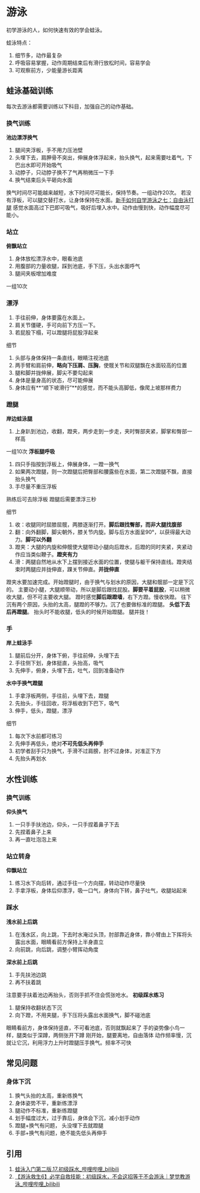 # 游泳

初学游泳的人，如何快速有效的学会蛙泳。

蛙泳特点：

1. 细节多，动作最复杂
2. 呼吸容易掌握，动作周期结束后有滑行放松时间，容易学会
3. 可观察前方，少能量游长距离
## 蛙泳基础训练
每次去游泳都需要训练以下科目，加强自己的动作基础。
### 换气训练
**池边漂浮换气**

1.  腿间夹浮板，手不用力压池壁
2. 头埋下去，肩胛骨不突出，伸展身体浮起来，抬头换气，起来需要吐着气，下巴出水即可开始吸气
3. 动脖子，只动脖子换不了气再稍微压一下手
4. 换气结束后头平砸向水面

换气时间尽可能越来越短，水下时间尽可能长，保持节奏。一组动作20次。
若没有浮板，可以腿交替打水，让身体保持在水面。[新手如何自学游泳之七：自由泳打腿](https://zhuanlan.zhihu.com/p/22673126)
感觉水面高过下巴即可吸气，吸好后埋入水中。动作由慢到快，动作幅度尽可能小。
### 站立
**俯飘站立**

1.  身体放松漂浮水中，眼看池底
2. 用腹部的力量收腿，踩到池底，手下压，头出水面呼气
3. 腿间夹板增加难度

一组10次

### 漂浮

1. 手往前伸，身体要露在水面上。
2. 肩关节僵硬，手可向前下方压一下。
3. 若屁股下榻，可以蹬腿将屁股浮起来

细节

1. 头部与身体保持一条直线，眼睛注视池底
2. 两手臂和肩前伸，**略向下压肩、压胸**，使髋关节和双腿飘在水面较高的位置
3. 腿和脚并拢伸展，脚尖不要勾起来
4. 身体是量身高的状态，尽可能伸展
5. 身体应有**“顺下坡滑行”**的感觉，而不能头高脚低，像爬上坡那样费力

### 蹬腿
**岸边蛙泳腿**

1.  上身趴到池边，收翻，蹬夹，两步走到一步走，夹时臀部夹紧，脚掌和臀部一样高

一组10次
**浮板腿呼吸**

1.  四只手指按到浮板上，伸展身体，一蹬一换气
2. 如果两次蹬腿，则一次蹬腿后把臀部和腰露些在水面，第二次蹬腿不飘，直接抬头换气
3. 手尽量不重压浮板

熟练后可去除浮板
蹬腿后需要漂浮三秒

细节

1. 收：收腿同时屈膝屈髋，两膝逐渐打开。**脚后跟找臀部，而非大腿找腹部**
2. 翻：向外翻脚，脚尖朝外，膝关节内旋。脚与后方水面呈90°，以获得最大动力。**脚可以外翻**
3. 蹬夹：大腿的内旋和伸髋使大腿带动小腿向后蹬水，后蹬的同时夹紧，夹紧动作应当类似鞭子。**蹬夹有力**
4. 滑：两腿自然地从水下上摆到接近水面的位置，使腿与躯干保持直线。蹬夹结束时两腿应并拢伸直，踝关节伸直。**并拢伸直**

蹬夹水要加速完成。开始蹬腿时，由于换气与划水的原因，大腿和髋部一定是下沉的。
主要动小腿，大腿顺带动，所以是脚后跟找屁股。**脚要平着屁股**，可以稍微收大腿，但不可主要收大腿。
蹬时感觉**脚后跟蹬墙**，右下方蹬。慢收快蹬。
往下沉有两个原因，头抬的太高，腿蹬的不够力。沉了也要做标准的蹬腿。
**头低下去后再蹬腿**。
抬头时不能收腿，低头的时候开始蹬腿。
腿并拢！

### 手
**岸上蛙泳手**

1. 腿前后分开，身体下俯，手往前伸，头埋下去
2. 手往侧下划，身体挺直，头抬高，吸气
3. 先伸手，俯身，头埋下去，吐气，回到准备动作

**水中手换气蹬腿**

1. 手拿浮板两侧，手往前，头埋下去，蹬腿
2. 先抬头，手往回收，将浮板收到下巴下，吸气
3. 伸手，低头，蹬腿，漂浮

细节

1. 每次下水前都可练习
2. 先伸手再低头，绝对**不可先低头再伸手**
3. 初学者刮手只为换气，手滑不过肩膀，肘不过身体，对准正下方
4. 先抬头再划水

## 水性训练
### 换气训练
**仰头换气**

1. 一只手手扶池边，仰头，一只手捏着鼻子下去
2. 先捏着鼻子上来
3. 再一直吐泡泡上来
### 站立转身
**仰飘站立**

1. 练习水下向后转，通过手往一个方向摆，转动动作尽量快
2. 手拿浮板，身体后仰漂浮，吸一口气，身体向下转，鼻子吐气，收腿站起来
### 踩水
**浅水前上后跳**

1. 在浅水区，向上跳，下去时水淹过头顶，肘部靠近身体，靠小臂由上下挥将头露出水面，眼睛看前方保持上半身直立
2. 向前跳，向后跳，调整小臂挥动角度

**深水前上后跳**

1. 手先扶池边跳
2. 再不扶着跳

注意要手扶着池边再抬头，否则手抓不住会慌张呛水。
**初级踩水练习**

1. 腿保持收翻状态下沉
2. 向下蹬，不用夹腿，手下压将头露出水面换气，脚不碰池底

眼睛看前方，身体保持竖直，不可看池底，否则就飘起来了
手的姿势像小鸟一样，腿类似于深蹲，两侧张开下蹲
刚开始，腿要离地，自由落体
动作频率慢，沉就让它沉，利用浮力上升时蹬腿压手换气。频率不可快
## 常见问题

### 身体下沉

1. 换气头抬的太高，重新练换气
2. 身体姿势不平，重新练漂浮
3. 腿动作不标准，重新练蹬腿
4. 划手幅度过大，过于靠后，身体会下沉，减小划手动作
5. 蹬腿+换气有问题， 头没埋下去就蹬腿
6. 手部+换气有问题，绝不能先低头再伸手
## 引用

1. [蛙泳入门第二版.17.初级踩水_哔哩哔哩_bilibili](https://www.bilibili.com/video/BV1tb411w7TJ/?spm_id_from=333.788&vd_source=4d55e615e34201407bdaaa9275aa62bc)
2. [【游泳救生6】必学自救技能：初级踩水，不会这招等于不会游泳｜梦觉教游泳_哔哩哔哩_bilibili](https://www.bilibili.com/video/BV1zR4y1J7DU?spm_id_from=333.999.0.0&vd_source=4d55e615e34201407bdaaa9275aa62bc)
